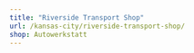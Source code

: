 ```yaml
---
title: "Riverside Transport Shop"
url: /kansas-city/riverside-transport-shop/
shop: Autowerkstatt
---
```


